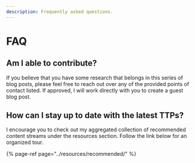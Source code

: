 ```yaml
---
description: Frequently asked questions.
---
```


# FAQ

## Am I able to contribute?

If you believe that you have some research that belongs in this series of blog posts, please feel free to reach out over any of the provided points of contact listed. If approved, I will work directly with you to create a guest blog post.

## How can I stay up to date with the latest TTPs?

I encourage you to check out my aggregated collection of recommended content streams under the resources section. Follow the link below for an organized tour.

{% page-ref page="../resources/recommended/" %}









